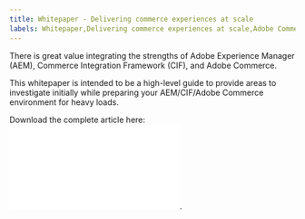 ```yaml
---
title: Whitepaper - Delivering commerce experiences at scale
labels: Whitepaper,Delivering commerce experiences at scale,Adobe Commerce,cloud infrastructure,Adobe Experience Manager,Commerce Integration Framework,glass,headless,AEM,CIF,Adobe Experience Cloud
---
```


There is great value integrating the strengths of Adobe Experience Manager (AEM), Commerce Integration Framework (CIF), and Adobe Commerce.

This whitepaper is intended to be a high-level guide to provide areas to investigate initially while preparing your AEM/CIF/Adobe Commerce environment for heavy loads.

Download the complete article here: ![Delivering commerce experiences at scale](assets/delivering_commerce_experiences_at_scale.pdf).
